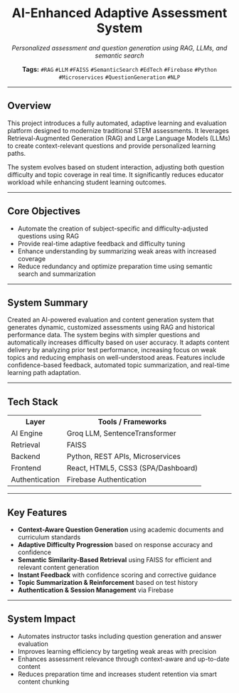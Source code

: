 <h1 align="center">AI-Enhanced Adaptive Assessment System</h1>

<p align="center">
  <i>Personalized assessment and question generation using RAG, LLMs, and semantic search</i>
</p>

<p align="center">
  <strong>Tags:</strong>
  <code>#RAG</code>
  <code>#LLM</code>
  <code>#FAISS</code>
  <code>#SemanticSearch</code>
  <code>#EdTech</code>
  <code>#Firebase</code>
  <code>#Python</code>
  <code>#Microservices</code>
  <code>#QuestionGeneration</code>
  <code>#NLP</code>
</p>

<hr />

<h2>Overview</h2>

<p>
  This project introduces a fully automated, adaptive learning and evaluation platform designed to modernize traditional STEM assessments.
  It leverages Retrieval-Augmented Generation (RAG) and Large Language Models (LLMs) to create context-relevant questions and provide personalized learning paths.
</p>

<p>
  The system evolves based on student interaction, adjusting both question difficulty and topic coverage in real time. It significantly reduces educator workload while enhancing student learning outcomes.
</p>

<hr />

<h2>Core Objectives</h2>

<ul>
  <li>Automate the creation of subject-specific and difficulty-adjusted questions using RAG</li>
  <li>Provide real-time adaptive feedback and difficulty tuning</li>
  <li>Enhance understanding by summarizing weak areas with increased coverage</li>
  <li>Reduce redundancy and optimize preparation time using semantic search and summarization</li>
</ul>

<hr />

<h2>System Summary</h2>

<p>
  Created an AI-powered evaluation and content generation system that generates dynamic, customized assessments using RAG and historical performance data. The system begins with simpler questions and automatically increases difficulty based on user accuracy. It adapts content delivery by analyzing prior test performance, increasing focus on weak topics and reducing emphasis on well-understood areas. Features include confidence-based feedback, automated topic summarization, and real-time learning path adaptation.
</p>

<hr />

<h2>Tech Stack</h2>

<table>
  <tr>
    <th>Layer</th>
    <th>Tools / Frameworks</th>
  </tr>
  <tr>
    <td>AI Engine</td>
    <td>Groq LLM, SentenceTransformer</td>
  </tr>
  <tr>
    <td>Retrieval</td>
    <td>FAISS</td>
  </tr>
  <tr>
    <td>Backend</td>
    <td>Python, REST APIs, Microservices</td>
  </tr>
  <tr>
    <td>Frontend</td>
    <td>React, HTML5, CSS3 (SPA/Dashboard)</td>
  </tr>
  <tr>
    <td>Authentication</td>
    <td>Firebase Authentication</td>
  </tr>
</table>

<hr />

<h2>Key Features</h2>

<ul>
  <li><strong>Context-Aware Question Generation</strong> using academic documents and curriculum standards</li>
  <li><strong>Adaptive Difficulty Progression</strong> based on response accuracy and confidence</li>
  <li><strong>Semantic Similarity-Based Retrieval</strong> using FAISS for efficient and relevant content generation</li>
  <li><strong>Instant Feedback</strong> with confidence scoring and corrective guidance</li>
  <li><strong>Topic Summarization & Reinforcement</strong> based on test history</li>
  <li><strong>Authentication & Session Management</strong> via Firebase</li>
</ul>

<hr />

<h2>System Impact</h2>

<ul>
  <li>Automates instructor tasks including question generation and answer evaluation</li>
  <li>Improves learning efficiency by targeting weak areas with precision</li>
  <li>Enhances assessment relevance through context-aware and up-to-date content</li>
  <li>Reduces preparation time and increases student retention via smart content chunking</li>
</ul>
